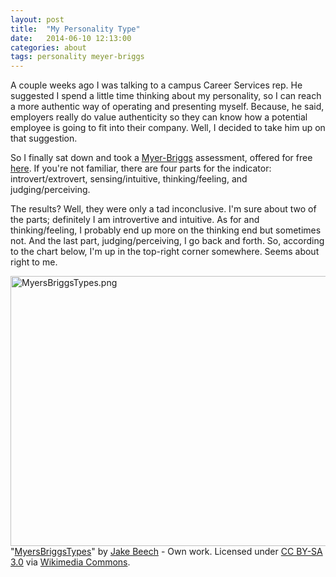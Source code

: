 ```yaml
---
layout: post
title:  "My Personality Type"
date:   2014-06-10 12:13:00
categories: about
tags: personality meyer-briggs
---
```


A couple weeks ago I was talking to a campus Career Services rep. He suggested I spend a little time thinking about my personality, so I can reach a more authentic way of operating and presenting myself. Because, he said, employers really do value authenticity so they can know how a potential employee is going to fit into their company. Well, I decided to take him up on that suggestion.

So I finally sat down and took a [Myer-Briggs](https://en.wikipedia.org/wiki/Myers-Briggs_Type_Indicator) assessment, offered for free [here](http://www.personalitypathways.com/type_inventory.html). If you're not familiar, there are four parts for the indicator: introvert/extrovert, sensing/intuitive, thinking/feeling, and judging/perceiving.

The results? Well, they were only a tad inconclusive. I'm sure about two of the parts; definitely I am introvertive and intuitive. As for and thinking/feeling, I probably end up more on the thinking end but sometimes not. And the last part, judging/perceiving, I go back and forth. So, according to the chart below, I'm up in the top-right corner somewhere. Seems about right to me.

<p><a href="https://commons.wikimedia.org/wiki/File:MyersBriggsTypes.png#mediaviewer/File:MyersBriggsTypes.png"><img alt="MyersBriggsTypes.png" src="https://upload.wikimedia.org/wikipedia/commons/1/1f/MyersBriggsTypes.png" height="432" width="768"></a><br>"<a href="https://commons.wikimedia.org/wiki/File:MyersBriggsTypes.png#mediaviewer/File:MyersBriggsTypes.png">MyersBriggsTypes</a>" by <a href="//commons.wikimedia.org/wiki/User:JakeBeech" title="User:JakeBeech">Jake Beech</a> - <span class="int-own-work">Own work</span>. Licensed under <a title="Creative Commons Attribution-Share Alike 3.0" href="http://creativecommons.org/licenses/by-sa/3.0">CC BY-SA 3.0</a> via <a href="//commons.wikimedia.org/wiki/">Wikimedia Commons</a>.</p>
